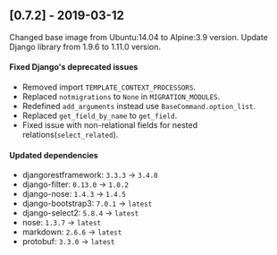 ## [0.7.2] - 2019-03-12
Changed base image from Ubuntu:14.04 to Alpine:3.9 version. Update Django library from 1.9.6 to 1.11.0 version.

#### Fixed Django's deprecated issues
- Removed import `TEMPLATE_CONTEXT_PROCESSORS`.
- Replaced `notmigrations` to `None` in `MIGRATION_MODULES`.
- Redefined `add_arguments` instead use `BaseCommand.option_list`.
- Replaced `get_field_by_name` to `get_field`.
- Fixed issue with non-relational fields for nested relations(`select_related`).

#### Updated dependencies
- djangorestframework: `3.3.3` -> `3.4.0`
- django-filter: `0.13.0` -> `1.0.2`
- django-nose: `1.4.3` -> `1.4.5`
- django-bootstrap3: `7.0.1` -> `latest`
- django-select2: `5.8.4` -> `latest`
- nose: `1.3.7` -> `latest`
- markdown: `2.6.6` -> `latest`
- protobuf: `3.3.0` -> `latest`
